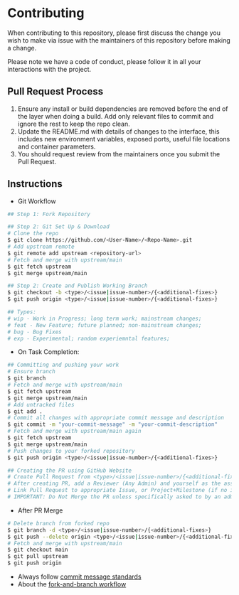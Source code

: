 # Contributing

When contributing to this repository, please first discuss the change you wish to make via issue with the maintainers of this repository before making a change.

Please note we have a code of conduct, please follow it in all your interactions with the project.

## Pull Request Process

1. Ensure any install or build dependencies are removed before the end of the layer when doing a
   build. Add only relevant files to commit and ignore the rest to keep the repo clean.
2. Update the README.md with details of changes to the interface, this includes new environment
   variables, exposed ports, useful file locations and container parameters.
3. You should request review from the maintainers once you submit the Pull Request.

## Instructions

-   Git Workflow

```bash
## Step 1: Fork Repository

## Step 2: Git Set Up & Download
# Clone the repo
$ git clone https://github.com/<User-Name>/<Repo-Name>.git
# Add upstream remote
$ git remote add upstream <repository-url>
# Fetch and merge with upstream/main
$ git fetch upstream
$ git merge upstream/main

## Step 2: Create and Publish Working Branch
$ git checkout -b <type>/<issue|issue-number>/{<additional-fixes>}
$ git push origin <type>/<issue|issue-number>/{<additional-fixes>}

## Types:
# wip - Work in Progress; long term work; mainstream changes;
# feat - New Feature; future planned; non-mainstream changes;
# bug - Bug Fixes
# exp - Experimental; random experiemntal features;
```

-   On Task Completion:

```bash
## Committing and pushing your work
# Ensure branch
$ git branch
# Fetch and merge with upstream/main
$ git fetch upstream
$ git merge upstream/main
# Add untracked files
$ git add .
# Commit all changes with appropriate commit message and description
$ git commit -m "your-commit-message" -m "your-commit-description"
# Fetch and merge with upstream/main again
$ git fetch upstream
$ git merge upstream/main
# Push changes to your forked repository
$ git push origin <type>/<issue|issue-number>/{<additional-fixes>}

## Creating the PR using GitHub Website
# Create Pull Request from <type>/<issue|issue-number>/{<additional-fixes>} branch in your forked repository to the main branch in the upstream repository
# After creating PR, add a Reviewer (Any Admin) and yourself as the assignee
# Link Pull Request to appropriate Issue, or Project+Milestone (if no issue created)
# IMPORTANT: Do Not Merge the PR unless specifically asked to by an admin.
```

-   After PR Merge

```bash
# Delete branch from forked repo
$ git branch -d <type>/<issue|issue-number>/{<additional-fixes>}
$ git push --delete origin <type>/<issue|issue-number>/{<additional-fixes>}
# Fetch and merge with upstream/main
$ git checkout main
$ git pull upstream
$ git push origin
```

-   Always follow [commit message standards](https://chris.beams.io/posts/git-commit/)
-   About the [fork-and-branch workflow](https://blog.scottlowe.org/2015/01/27/using-fork-branch-git-workflow/)
